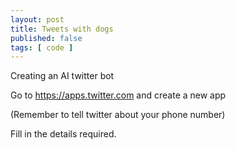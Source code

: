 ```yaml
---
layout: post
title: Tweets with dogs
published: false 
tags: [ code ]
---
```


Creating an AI twitter bot

Go to https://apps.twitter.com and create a new app

(Remember to tell twitter about your phone number)

Fill in the details required.


